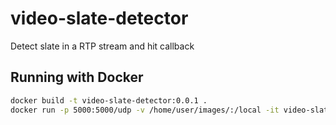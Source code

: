 # video-slate-detector
Detect slate in a RTP stream and hit callback

## Running with Docker

```bash
docker build -t video-slate-detector:0.0.1 .
docker run -p 5000:5000/udp -v /home/user/images/:/local -it video-slate-detector:0.0.1 /local/slate_120px.jpg http://localhost:8000
```
